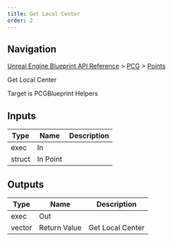 ```yaml
---
title: Get Local Center
order: 2
---
```

## Navigation

[Unreal Engine Blueprint API Reference](https://dev.epicgames.com/documentation/en-us/unreal-engine/BlueprintAPI) > [PCG](https://dev.epicgames.com/documentation/en-us/unreal-engine/BlueprintAPI/PCG) > [Points](https://dev.epicgames.com/documentation/en-us/unreal-engine/BlueprintAPI/PCG/Points)

Get Local Center

Target is PCGBlueprint Helpers

## Inputs

| Type | Name | Description |
| --- | --- | --- |
| exec | In |  |
| struct | In Point |  |

## Outputs

| Type | Name | Description |
| --- | --- | --- |
| exec | Out |  |
| vector | Return Value | Get Local Center |
